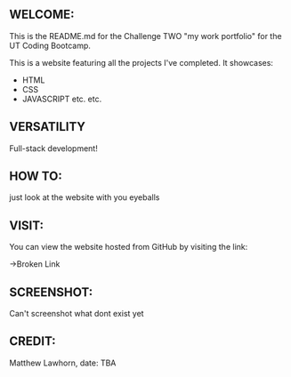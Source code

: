 
## WELCOME:
This is the README.md for the Challenge TWO "my work portfolio" for the UT Coding Bootcamp.

This is a website featuring all the projects I've completed. It showcases:

* HTML
* CSS
* JAVASCRIPT
etc. etc.

## VERSATILITY
Full-stack development!


## HOW TO:
just look at the website with you eyeballs

## VISIT:
You can view the website hosted from GitHub by visiting the link:

->Broken Link

## SCREENSHOT:
Can't screenshot what dont exist yet

## CREDIT:
Matthew Lawhorn, date: TBA
